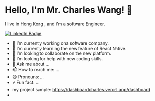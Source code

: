 <h1 align='left'> Hello, I'm Mr. Charles Wang! 👋 </h1>

<p align='left'>
  I live in Hong Kong , and i'm a software Engineer.
</p>

<p align='left'>
  <a href="https://www.linkedin.com/in/charles-wang-7035b9233/" target="_blank"><img src="https://img.shields.io/badge/LinkedIn-0077B5?style=for-the-badge&logo=linkedin&logoColor=white" alt="LinkedIn Badge"></a>&nbsp;&nbsp;&nbsp;&nbsp;

</p>

- 🔭 I’m currently working ona software company.
- 🌱 I’m currently learning  the new feature of React Native.
- 👯 I’m looking to collaborate on the new platform.
- 🤔 I’m looking for help with new coding skills.
- 💬 Ask me about ...
- 📫 How to reach me: ...
- 😄 Pronouns: ...
- ⚡ Fun fact: ...
- my project sample: https://dashboardcharles.vercel.app/dashboard
- 

